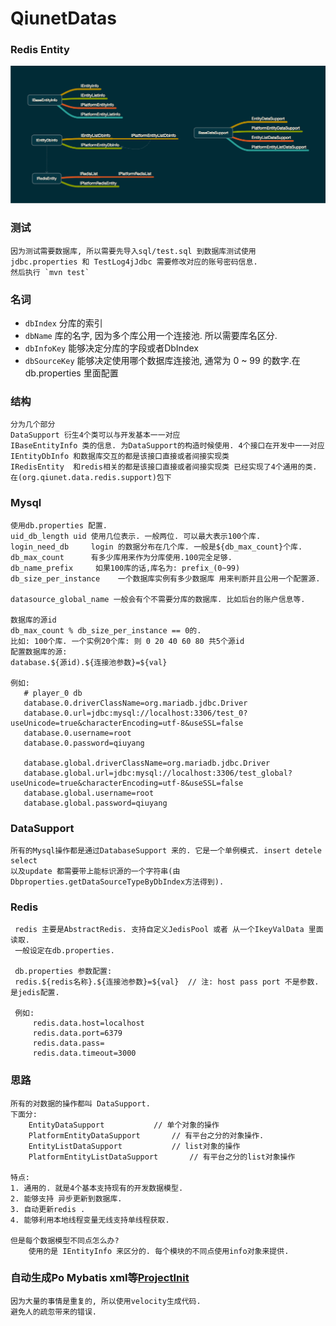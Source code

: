 # QiunetDatas

### Redis Entity
![IredisObj 结构图](imgs/IRedisObj.png)     

### 测试
    因为测试需要数据库, 所以需要先导入sql/test.sql 到数据库测试使用
    jdbc.properties 和 TestLog4jJdbc 需要修改对应的账号密码信息.
    然后执行 `mvn test`

### 名词
* `dbIndex` 	分库的索引
* `dbName`    库的名字, 因为多个库公用一个连接池. 所以需要库名区分.
* `dbInfoKey` 能够决定分库的字段或者DbIndex
* `dbSourceKey` 能够决定使用哪个数据库连接池, 通常为 0 ~ 99 的数字.在db.properties 里面配置


### 结构
    分为几个部分
    DataSupport 衍生4个类可以与开发基本一一对应
    IBaseEntityInfo 类的信息. 为DataSupport的构造时候使用. 4个接口在开发中一一对应
    IEntityDbInfo 和数据库交互的都是该接口直接或者间接实现类
    IRedisEntity  和redis相关的都是该接口直接或者间接实现类 已经实现了4个通用的类.  在(org.qiunet.data.redis.support)包下
    

### Mysql
	使用db.properties 配置.
	uid_db_length uid 使用几位表示. 一般两位. 可以最大表示100个库.
	login_need_db     login 的数据分布在几个库. 一般是${db_max_count}个库. 
	db_max_count 	  有多少库用来作为分库使用.100完全足够.
	db_name_prefix 	   如果100库的话,库名为: prefix_(0~99) 
	db_size_per_instance 	一个数据库实例有多少数据库 用来判断并且公用一个配置源.
	
	datasource_global_name 一般会有个不需要分库的数据库. 比如后台的账户信息等.
	
	数据库的源id
	db_max_count % db_size_per_instance == 0的.
	比如: 100个库. 一个实例20个库: 则 0 20 40 60 80 共5个源id
	配置数据库的源:
	database.${源id).${连接池参数}=${val}
	
	例如:
	   # player_0 db
       database.0.driverClassName=org.mariadb.jdbc.Driver
       database.0.url=jdbc:mysql://localhost:3306/test_0?useUnicode=true&characterEncoding=utf-8&useSSL=false
       database.0.username=root
       database.0.password=qiuyang
       
       database.global.driverClassName=org.mariadb.jdbc.Driver
       database.global.url=jdbc:mysql://localhost:3306/test_global?useUnicode=true&characterEncoding=utf-8&useSSL=false
       database.global.username=root
       database.global.password=qiuyang

### DataSupport
	所有的Mysql操作都是通过DatabaseSupport 来的. 它是一个单例模式. insert detele select
	以及update 都需要带上能标识源的一个字符串(由Dbproperties.getDataSourceTypeByDbIndex方法得到). 	
	
	
### Redis
     redis 主要是AbstractRedis. 支持自定义JedisPool 或者 从一个IkeyValData 里面读取.
     一般设定在db.properties.
     
     db.properties 参数配置:
     redis.${redis名称}.${连接池参数}=${val}  // 注: host pass port 不是参数. 是jedis配置. 
     
     例如:
		 redis.data.host=localhost
		 redis.data.port=6379
		 redis.data.pass=
		 redis.data.timeout=3000

### 思路
	所有的对数据的操作都叫 DataSupport.
	下面分:
		EntityDataSupport 			// 单个对象的操作
		PlatformEntityDataSupport		// 有平台之分的对象操作.
		EntityListDataSupport 			// list对象的操作  
    	PlatformEntityListDataSupport		// 有平台之分的list对象操作
	
	特点:	
	1. 通用的. 就是4个基本支持现有的开发数据模型.
	2. 能够支持 异步更新到数据库. 
	3. 自动更新redis . 
	4. 能够利用本地线程变量无线支持单线程获取.
	
	但是每个数据模型不同点怎么办? 
		使用的是 IEntityInfo 来区分的. 每个模块的不同点使用info对象来提供.

### 自动生成Po Mybatis xml等[ProjectInit](../ProjectInit/README.md)
	因为大量的事情是重复的, 所以使用velocity生成代码. 
	避免人的疏忽带来的错误.

